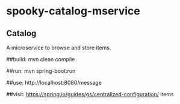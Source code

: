 # spooky-catalog-mservice

## Catalog
A microservice to browse and store items. 


##build: 
mvn clean compile

##run: 
mvn spring-boot:run

##use: 
http://localhost:8080/message

##visit:
https://spring.io/guides/gs/centralized-configuration/
items


